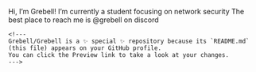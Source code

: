 Hi, I’m Grebell!
I’m currently a student focusing on network security
The best place to reach me is @grebell on discord

```
<!---
Grebell/Grebell is a ✨ special ✨ repository because its `README.md` (this file) appears on your GitHub profile.
You can click the Preview link to take a look at your changes.
--->
